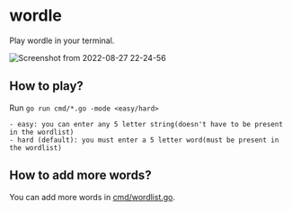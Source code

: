 # wordle

Play wordle in your terminal.

![Screenshot from 2022-08-27 22-24-56](https://user-images.githubusercontent.com/63552235/187040203-dce7ce58-8dd1-4702-a883-16eba59478c9.png)

## How to play?
Run `go run cmd/*.go -mode <easy/hard>`
```
- easy: you can enter any 5 letter string(doesn't have to be present in the wordlist)
- hard (default): you must enter a 5 letter word(must be present in the wordlist)
```

## How to add more words?
You can add more words in [cmd/wordlist.go](https://github.com/Aksh-Bansal-dev/wordle/blob/main/cmd/wordlist.go).
